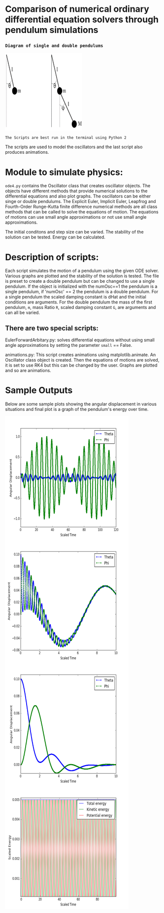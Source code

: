 # Comparison of numerical ordinary differential equation solvers through pendulum simulations

 ### `Diagram of single and double pendulums`
 <img src="/images/pendulums.png" align="center" height= "250" width="250">

`The Scripts are best run in the terminal using Python 2`

The scripts are used to model the oscillators and the last script also produces animations.

#  Module to simulate physics:

`ode4.py` contains the Oscillator class that creates oscillator objects. 
The objects have different methods that provide numerical solutions to the differential equations and also plot graphs.
The oscillators can be either singe or double pendulums.
The Explicit Euler, Implicit Euler, Leapfrog and Fourth-Order Runge-Kutta finite difference numerical methods are all 
class methods that can be called to solve the equations of motion. 
The equations of motions can use small angle approximations or not use small angle approximations.

The initial conditons and step size can be varied.
The stability of the solution can be tested.
Energy can be calculated.

# Description of scripts: 

Each script simulates the motion of a pendulum using the given ODE solver. 
Various graphs are plotted and the stability of the solution is tested.
The file is preset to create a double pendulum but can be changed to use a single pendulum.
If the object is initialized with the numOsc==1 the pendulum is a single pendulum, if 'numOsc' == 2 the pendulum is a double pendulum. 
For a single pendulum the scaled damping constant is dHat and the initial conditions are arguments.
For the double pendulum the mass of the first pendulum, `m`, mass Ratio `R`, scaled damping constant `G`, are arguments and can all be varied.  

## There are two special scripts:

EulerForwardArbitary.py: solves differential equations without using small angle approximations by setting the parameter `small` == False.

animations.py: This script creates animations using matplotlib.animate. An Oscillator class object is created.
Then the equations of motions are solved, it is set to use RK4 but this can be
changed by the user. Graphs are plotted and so are animations.

# Sample Outputs

Below are some sample plots showing the angular displacement in various situations and final plot is a graph of the pendulum's energy over time.

<img src="/images/R001G0.png" align="center" height= "400" width="400">

<img src="/images/R100G1.png" align="center" height= "400" width="400">

<img src="/images/R1G1.png" align="center" height= "400" width="400">

<img src="/images/graph1rk4h0dot01.png" align="center" height= "400" width="400">

